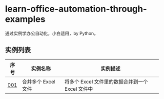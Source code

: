 # learn-office-automation-through-examples

通过实例学办公自动化，小白适用，by Python。

## 实例列表

|序号|实例名称|实例描述|
|---|---|---|
|[001](./001.merge-multi-excel-to-one/)|合并多个 Excel 文件|将多个 Excel 文件里的数据合并到一个 Excel 文件中|
